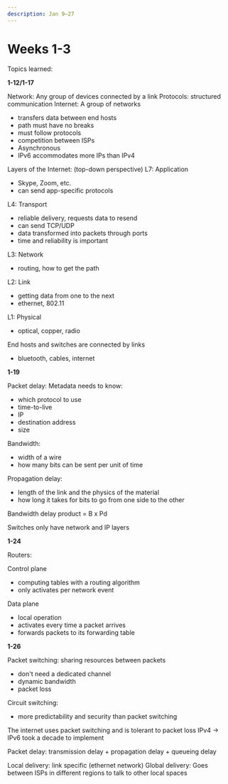 ```yaml
---
description: Jan 9–27
---
```


# Weeks 1-3

Topics learned:

**1-12/1-17**&#x20;

Network: Any group of devices connected by a link Protocols: structured communication Internet: A group of networks

* transfers data between end hosts
* path must have no breaks
* must follow protocols
* competition between ISPs
* Asynchronous
* IPv6 accommodates more IPs than IPv4

Layers of the Internet: (top-down perspective) L7: Application

* Skype, Zoom, etc.
* can send app-specific protocols

L4: Transport

* reliable delivery, requests data to resend
* can send TCP/UDP
* data transformed into packets through ports
* time and reliability is important

L3: Network

* routing, how to get the path

L2: Link

* getting data from one to the next
* ethernet, 802.11

L1: Physical

* optical, copper, radio

End hosts and switches are connected by links

* bluetooth, cables, internet



**1-19**&#x20;

Packet delay: Metadata needs to know:

* which protocol to use
* time-to-live
* IP
* destination address
* size

Bandwidth:

* width of a wire
* how many bits can be sent per unit of time

Propagation delay:

* length of the link and the physics of the material
* how long it takes for bits to go from one side to the other

Bandwidth delay product = B x Pd

Switches only have network and IP layers



**1-24**&#x20;

Routers:

Control plane

* computing tables with a routing algorithm
* only activates per network event

Data plane

* local operation
* activates every time a packet arrives
* forwards packets to its forwarding table



**1-26**&#x20;

Packet switching: sharing resources between packets

* don't need a dedicated channel
* dynamic bandwidth
* packet loss

Circuit switching:

* more predictability and security than packet switching

The internet uses packet switching and is tolerant to packet loss IPv4 -> IPv6 took a decade to implement

Packet delay: transmission delay + propagation delay + queueing delay

Local delivery: link specific (ethernet network) Global delivery: Goes between ISPs in different regions to talk to other local spaces
